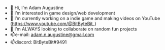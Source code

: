- 👋 Hi, I’m Adam Augustine
- 👀 I’m interested in game design/web development
- 🌱 I’m currently working on a indie game and making videos on YouTube (https://www.youtube.com/@BitByteBit_)
- 💞️ I’m ALWAYS looking to collaborate on random fun projects
- 📫e-mail: adam.n.augustine@gmail.com
- 📫discord: BitByteBit#9491

